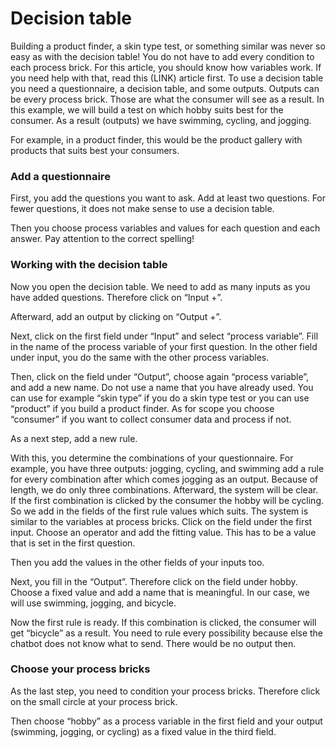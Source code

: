 # Decision table

Building a product finder, a skin type test, or something similar was never so easy as with the decision table! You do not have to add every condition to each process brick. 
For this article, you should know how variables work. If you need help with that, read this (LINK) article first.
To use a decision table you need a questionnaire, a decision table, and some outputs. Outputs can be every process brick. Those are what the consumer will see as a result. In this example, we will build a test on which hobby suits best for the consumer. As a result (outputs) we have swimming, cycling, and jogging.


For example, in a product finder, this would be the product gallery with products that suits best your consumers.

### Add a questionnaire
First, you add the questions you want to ask. Add at least two questions. For fewer questions, it does not make sense to use a decision table.


Then you choose process variables and values for each question and each answer. Pay attention to the correct spelling!

### Working with the decision table
Now you open the decision table. We need to add as many inputs as you have added questions. Therefore click on “Input +”.

Afterward, add an output by clicking on “Output +”. 

Next, click on the first field under “Input” and select “process variable”. Fill in the name of the process variable of your first question. In the other field under input, you do the same with the other process variables. 

Then, click on the field under “Output”, choose again “process variable”, and add a new name. Do not use a name that you have already used. You can use for example “skin type” if you do a skin type test or you can use “product” if you build a product finder. As for scope you choose “consumer” if you want to collect consumer data and process if not.

As a next step, add a new rule. 

With this, you determine the combinations of your questionnaire. For example, you have three outputs: jogging, cycling, and swimming add a rule for every combination after which comes jogging as an output. Because of length, we do only three combinations. Afterward, the system will be clear. If the first combination is clicked by the consumer the hobby will be cycling. So we add in the fields of the first rule values which suits. The system is similar to the variables at process bricks. Click on the field under the first input. Choose an operator and add the fitting value. This has to be a value that is set in the first question.

Then you add the values in the other fields of your inputs too.

Next, you fill in the “Output”. Therefore click on the field under hobby. Choose a fixed value and add a name that is meaningful. In our case, we will use swimming, jogging, and bicycle. 

Now the first rule is ready. If this combination is clicked, the consumer will get “bicycle” as a result. You need to rule every possibility because else the chatbot does not know what to send. There would be no output then.


### Choose your process bricks
As the last step, you need to condition your process bricks. Therefore click on the small circle at your process brick. 




Then choose “hobby” as a process variable in the first field and your output (swimming, jogging, or cycling) as a fixed value in the third field.


